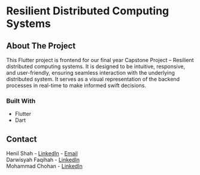 
# Resilient Distributed Computing Systems
<!-- ABOUT THE PROJECT -->
## About The Project
This Flutter project is frontend for our final year Capstone Project – Resilient distributed computing systems. It is designed to be intuitive, responsive, and user-friendly, ensuring seamless interaction with the underlying distributed system. It serves as a visual representation of the backend processes in real-time to make informed swift decisions.


### Built With
* Flutter
* Dart

<!-- CONTACT -->
## Contact
Henil Shah - [LinkedIn](https://www.linkedin.com/in/ssh-henil) - [Email](mailto:henilshahssh@gmail.com)\
Darwisyah Faqihah - [LinkedIn](https://www.linkedin.com/in/darwisyah-faqihah-045b47b1/)\
Mohammad Chohan - [LinkedIn](https://www.linkedin.com/in/famulu/)
